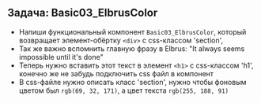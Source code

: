 ## Задача: Basic03_ElbrusColor
- Напиши функциональный компонент `Basic03_ElbrusColor`, который возвращает элемент-обёртку `<div>` с css-классом 'section',
- Так же важно вспомнить главную фразу в Elbrus: "It always seems impossible until it's done"
- Теперь нужно вставить этот текст в элемент `<h1>` с css-классом 'h1', конечно же не забудь подключить css файл в компонент
- В css-файле нужно описать класс 'section', нужно чтобы фоновым цветом был `rgb(69, 32, 171)`, а цвет текста `rgb(255, 188, 91)`